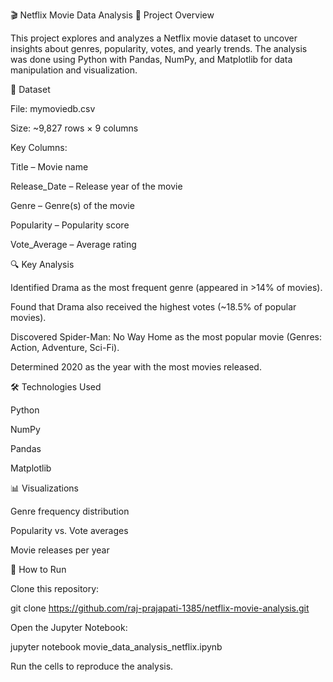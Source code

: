 🎬 Netflix Movie Data Analysis
📌 Project Overview

This project explores and analyzes a Netflix movie dataset to uncover insights about genres, popularity, votes, and yearly trends. The analysis was done using Python with Pandas, NumPy, and Matplotlib for data manipulation and visualization.

📂 Dataset

File: mymoviedb.csv

Size: ~9,827 rows × 9 columns

Key Columns:

Title – Movie name

Release_Date – Release year of the movie

Genre – Genre(s) of the movie

Popularity – Popularity score

Vote_Average – Average rating

🔍 Key Analysis

Identified Drama as the most frequent genre (appeared in >14% of movies).

Found that Drama also received the highest votes (~18.5% of popular movies).

Discovered Spider-Man: No Way Home as the most popular movie (Genres: Action, Adventure, Sci-Fi).

Determined 2020 as the year with the most movies released.

🛠️ Technologies Used

Python

NumPy

Pandas

Matplotlib

📊 Visualizations

Genre frequency distribution

Popularity vs. Vote averages

Movie releases per year

🚀 How to Run

Clone this repository:

git clone https://github.com/raj-prajapati-1385/netflix-movie-analysis.git


Open the Jupyter Notebook:

jupyter notebook movie_data_analysis_netflix.ipynb


Run the cells to reproduce the analysis.
